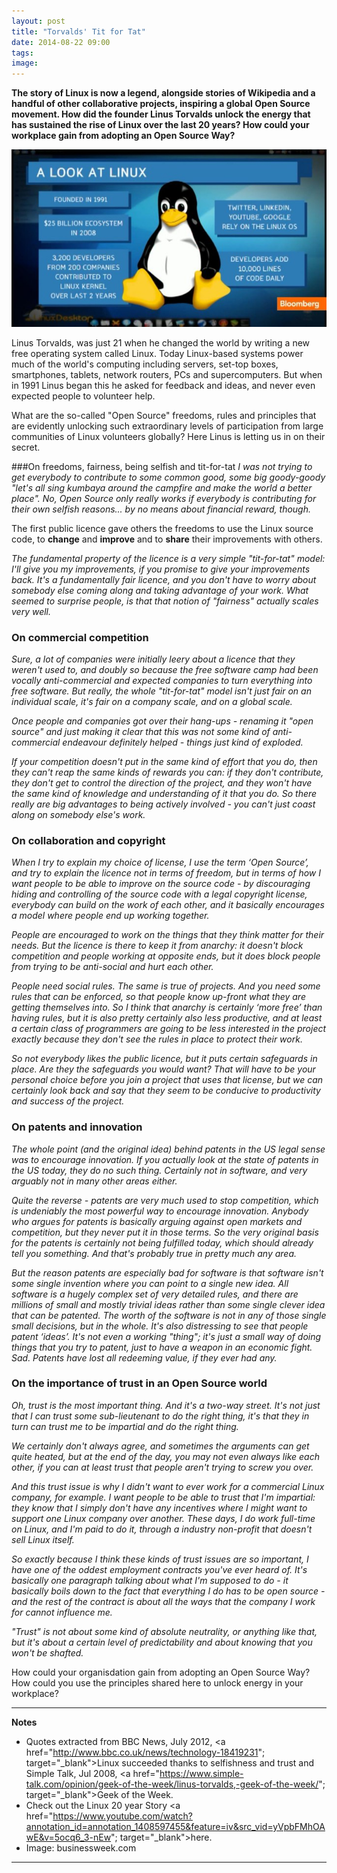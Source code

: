 ```yaml
---
layout: post
title: "Torvalds' Tit for Tat"
date: 2014-08-22 09:00
tags: 
image:
---
```


**The story of Linux is now a legend, alongside stories of Wikipedia and a handful of other collaborative projects, inspiring a global Open Source movement. How did the founder Linus Torvalds unlock the energy that has sustained the rise of Linux over the last 20 years? How could your workplace gain from adopting an Open Source Way?**

![](/libb/images/linux.jpg)

Linus Torvalds, was just 21 when he changed the world by writing a new free operating system called Linux. Today Linux-based systems power much of the world's computing including servers, set-top boxes, smartphones, tablets, network routers, PCs and supercomputers. But when in 1991 Linus began this he asked for feedback and ideas, and never even expected people to volunteer help.

What are the so-called "Open Source" freedoms, rules and principles that are evidently unlocking such extraordinary levels of participation from large communities of Linux volunteers globally? Here Linus is letting us in on their secret.

###On freedoms, fairness, being selfish and tit-for-tat
<em>I was not trying to get everybody to contribute to some common good, some big goody-goody "let's all sing kumbaya around the campfire and make the world a better place". No, Open Source only really works if everybody is contributing for their own selfish reasons... by no means about financial reward, though.</em>

The first public licence gave others the freedoms to use the Linux source code, to **change** and **improve** and to **share** their improvements with others.

<em>The fundamental property of the licence is a very simple "tit-for-tat" model: I'll give you my improvements, if you promise to give your improvements back. It's a fundamentally fair licence, and you don't have to worry about somebody else coming along and taking advantage of your work. What seemed to surprise people, is that that notion of "fairness" actually scales very well.</em>

### On commercial competition
<em>Sure, a lot of companies were initially leery about a licence that they weren't used to, and doubly so because the free software camp had been  vocally anti-commercial and expected companies to turn everything into free software. But really, the whole "tit-for-tat" model isn't just fair on an individual scale, it's fair on a company scale, and on a global scale.</em>

<em>Once people and companies got over their hang-ups - renaming it "open source" and just making it clear that this was not some kind of anti-commercial endeavour definitely helped - things just kind of exploded.</em>

<em>If your competition doesn't put in the same kind of effort that you do, then they can't reap the same kinds of rewards you can: if they don't contribute, they don't get to control the direction of the project, and they won't have the same kind of knowledge and understanding of it that you do. So there really are big advantages to being actively involved - you can't just coast along on somebody else's work.</em>

### On collaboration and copyright
<em>When I try to explain my choice of license, I use the term ‘Open Source’, and try to explain the licence not in terms of freedom, but in terms of how I want people to be able to improve on the source code - by discouraging hiding and controlling of the source code with a legal copyright license, everybody can build on the work of each other, and it basically encourages a model where people end up working together.</em>

<em>People are encouraged to work on the things that they think matter for their needs.  But the licence is there to keep it from anarchy: it doesn't block competition and people working at opposite ends, but it does block people from trying to be anti-social and hurt each other.</em>

<em>People need social rules. The same is true of projects. And you need some rules that can be enforced, so that people know up-front what they are getting themselves into. So I think that anarchy is certainly ‘more free’ than having rules, but it is also pretty certainly also less productive, and at least a certain class of programmers are going to be less interested in the project exactly because they don't see the rules in place to protect their work.</em>

<em>So not everybody likes the public licence, but it puts certain safeguards in place. Are they the safeguards you would want? That will have to be your personal choice before you join a project that uses that license, but we can certainly look back and say that they seem to be conducive to productivity and success of the project.</em>

### On patents and innovation
<em>The whole point (and the original idea) behind patents in the US legal sense was to encourage innovation. If you actually look at the state of patents in the US today, they do no such thing. Certainly not in software, and very arguably not in many other areas either.</em>

<em>Quite the reverse - patents are very much used to stop competition, which is undeniably the most powerful way to encourage innovation. Anybody who argues for patents is basically arguing against open markets and competition, but they never put it in those terms. So the very original basis for the patents is certainly not being fulfilled today, which should already tell you something. And that's probably true in pretty much any area.</em>

<em>But the reason patents are especially bad for software is that software isn't some single invention where you can point to a single new idea. All  software is a hugely complex set of very detailed rules, and there are millions of small and mostly trivial ideas rather than some single clever idea that can be patented. The worth of the software is not in any of those single small decisions, but in the whole.  It's also distressing to see that people patent ‘ideas’. It's not even a working "thing"; it's just a small way of doing things that you try to patent, just to have a weapon in an economic fight. Sad. Patents have lost all redeeming value, if they ever had any.</em> 

### On the importance of trust in an Open Source world
<em>Oh, trust is the most important thing. And it's a two-way street. It's not just that I can trust some sub-lieutenant to do the right thing, it's that they in turn can trust me to be impartial and do the right thing.</em>

<em>We certainly don't always agree, and sometimes the arguments can get quite heated, but at the end of the day, you may not even always like each other, if you can at least trust that people aren't trying to screw you over.</em>

<em>And this trust issue is why I didn't want to ever work for a commercial Linux company, for example. I want people to be able to trust that I'm impartial: they know that I simply don't have any incentives where I might want to support one Linux company over another. These days, I do work full-time on Linux, and I'm paid to do it, through a industry non-profit that doesn't sell Linux itself.</em>

<em>So exactly because I think these kinds of trust issues are so important, I have one of the oddest employment contracts you've ever heard of. It's basically one paragraph talking about what I'm supposed to do - it basically boils down to the fact that everything I do has to be open source - and the rest of the contract is about all the ways that the company I work for cannot influence me.</em>

<em>"Trust" is not about some kind of absolute neutrality, or anything like that, but it's about a certain level of predictability and about knowing that you won't be shafted.</em>

How could your organisdation gain from adopting an Open Source Way? How could you use the principles shared here to unlock energy in your workplace? 

__________________
<b>Notes</b>  

* Quotes extracted from BBC News, July 2012, 
<a href="http://www.bbc.co.uk/news/technology-18419231"; target="_blank">Linux succeeded thanks to selfishness and trust </a> and Simple Talk, Jul 2008, 
<a href="https://www.simple-talk.com/opinion/geek-of-the-week/linus-torvalds,-geek-of-the-week/"; target="_blank">Geek of the Week</a>.  
* Check out the Linux 20 year Story <a href="https://www.youtube.com/watch?annotation_id=annotation_1408597455&feature=iv&src_vid=yVpbFMhOAwE&v=5ocq6_3-nEw"; target="_blank">here</a>.  
* Image: businessweek.com

__________________
